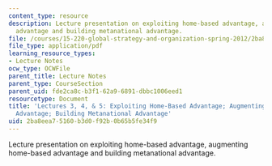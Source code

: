 ```yaml
---
content_type: resource
description: Lecture presentation on exploiting home-based advantage, augmenting home-based
  advantage and building metanational advantage.
file: /courses/15-220-global-strategy-and-organization-spring-2012/2ba8eea75160b3d0f92b0b65b5fe34f9_MIT15_220S12_lec03-04-05.pdf
file_type: application/pdf
learning_resource_types:
- Lecture Notes
ocw_type: OCWFile
parent_title: Lecture Notes
parent_type: CourseSection
parent_uid: fde2ca8c-b3f1-62a9-6891-dbbc1006eed1
resourcetype: Document
title: 'Lectures 3, 4, & 5: Exploiting Home-Based Advantage; Augmenting Home-Based
  Advantage; Building Metanational Advantage'
uid: 2ba8eea7-5160-b3d0-f92b-0b65b5fe34f9
---
```

Lecture presentation on exploiting home-based advantage, augmenting home-based advantage and building metanational advantage.

